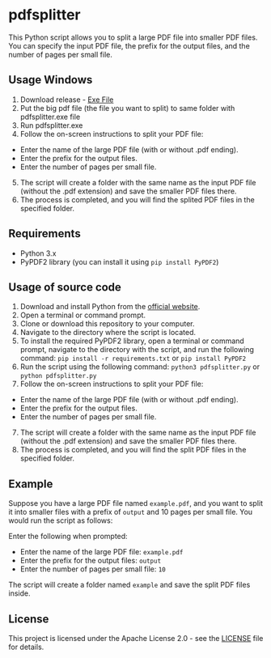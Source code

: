 # pdfsplitter

This Python script allows you to split a large PDF file into smaller PDF files. You can specify the input PDF file, the prefix for the output files, and the number of pages per small file.


## Usage Windows
1. Download release - [Exe File](https://github.com/warshipfucker/pdfsplitter/releases/)
2. Put the big pdf file (the file you want to split) to same folder with pdfsplitter.exe file
3. Run pdfsplitter.exe
4. Follow the on-screen instructions to split your PDF file:
- Enter the name of the large PDF file (with or without .pdf ending).
- Enter the prefix for the output files.
- Enter the number of pages per small file.
5. The script will create a folder with the same name as the input PDF file (without the .pdf extension) and save the smaller PDF files there.
6. The process is completed, and you will find the splited PDF files in the specified folder.

## Requirements
- Python 3.x
- PyPDF2 library (you can install it using `pip install PyPDF2`)

## Usage of source code
1. Download and install Python from the [official website](https://www.python.org/downloads/).
2. Open a terminal or command prompt.
3. Clone or download this repository to your computer.
4. Navigate to the directory where the script is located.
5.  To install the required PyPDF2 library, open a terminal or command prompt, navigate to the directory with the script, and run the following command:
`pip install -r requirements.txt` or `pip install PyPDF2`
7.  Run the script using the following command: `python3 pdfsplitter.py` or `python pdfsplitter.py`
8. Follow the on-screen instructions to split your PDF file:
- Enter the name of the large PDF file (with or without .pdf ending).
- Enter the prefix for the output files.
- Enter the number of pages per small file.
7. The script will create a folder with the same name as the input PDF file (without the .pdf extension) and save the smaller PDF files there.
8. The process is completed, and you will find the split PDF files in the specified folder.

## Example
Suppose you have a large PDF file named `example.pdf`, and you want to split it into smaller files with a prefix of `output` and 10 pages per small file. You would run the script as follows:

Enter the following when prompted:

- Enter the name of the large PDF file: `example.pdf`
- Enter the prefix for the output files: `output`
- Enter the number of pages per small file: `10`

The script will create a folder named `example` and save the split PDF files inside.

## License
This project is licensed under the Apache License 2.0 - see the [LICENSE](LICENSE) file for details.



